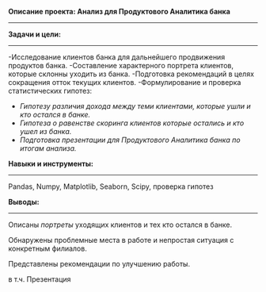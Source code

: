 __Описание проекта: Анализ для Продуктового Аналитика банка__
_____

__Задачи и цели:__
_____

-Исследование клиентов банка для дальнейшего продвижения продуктов банка.
-Составление характерного портрета клиентов, которые склонны уходить из банка.
-Подготовка рекомендаций в целях сокращения отток текущих клиентов.
-Формулирование и проверка статистических гипотез:

- _Гипотезу различия дохода между теми клиентами, которые ушли и кто остался в банке._
- _Гипотеза о равенстве скоринга клиентов которые остались и кто ушел из банка._
- _Подготовка презентации для Продуктового Аналитика банка по итогам анализа._


**Навыки и инструменты:**
_____
Pandas, Numpy, Matplotlib, Seaborn, Scipy, проверка гипотез



**Выводы:**
_____
Описаны _портреты_  уходящих клиентов и тех кто остался в банке.

Обнаружены проблемные места  в работе и непростая ситуация с конкретным филиалов.

Представлены рекомендации по улучшению работы.

в т.ч. Презентация 
